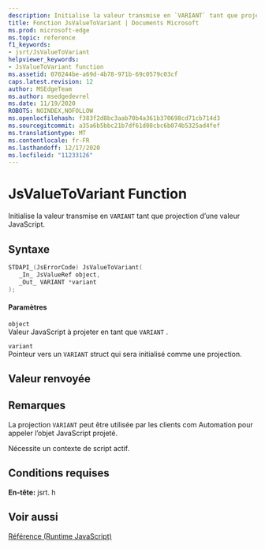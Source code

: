 ```yaml
---
description: Initialise la valeur transmise en `VARIANT` tant que projection d’une valeur JavaScript.
title: Fonction JsValueToVariant | Documents Microsoft
ms.prod: microsoft-edge
ms.topic: reference
f1_keywords:
- jsrt/JsValueToVariant
helpviewer_keywords:
- JsValueToVariant function
ms.assetid: 070244be-a69d-4b78-971b-69c0579c03cf
caps.latest.revision: 12
author: MSEdgeTeam
ms.author: msedgedevrel
ms.date: 11/19/2020
ROBOTS: NOINDEX,NOFOLLOW
ms.openlocfilehash: f383f2d8bc3aab70b4a361b370698cd71cb714d3
ms.sourcegitcommit: a35a6b5bbc21b7df61d08cbc6b074b5325ad4fef
ms.translationtype: MT
ms.contentlocale: fr-FR
ms.lasthandoff: 12/17/2020
ms.locfileid: "11233126"
---
```

# JsValueToVariant Function

Initialise la valeur transmise en `VARIANT` tant que projection d’une valeur JavaScript.  
  
## Syntaxe  
  
```cpp  
STDAPI_(JsErrorCode) JsValueToVariant(  
   _In_ JsValueRef object,  
   _Out_ VARIANT *variant  
);  
```  
  
#### Paramètres  
 `object`  
 Valeur JavaScript à projeter en tant que `VARIANT` .  
  
 `variant`  
 Pointeur vers un `VARIANT` struct qui sera initialisé comme une projection.  
  
## Valeur renvoyée  
  
## Remarques  
 La projection `VARIANT` peut être utilisée par les clients com Automation pour appeler l’objet JavaScript projeté.  
  
 Nécessite un contexte de script actif.  
  
## Conditions requises  
 **En-tête:** jsrt. h  
  
## Voir aussi  
 [Référence (Runtime JavaScript)](../chakra-hosting/reference-javascript-runtime.md)
